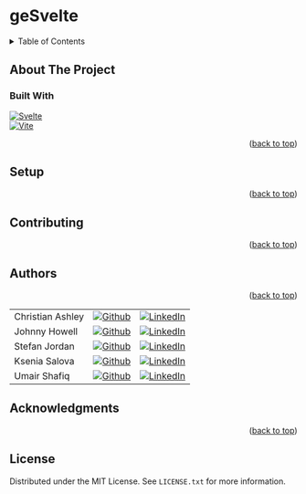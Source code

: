 # geSvelte

<a name="readme-top"></a>

<!-- TABLE OF CONTENTS -->
<details>
  <summary>Table of Contents</summary>
  <ol>
    <li>
      <a href="#about-the-project">About The Project</a>
      <ul>
        <li><a href="#built-with">Built With</a></li>
      </ul>
    </li>
    <li><a href="#setup">Setup</a></li>
    <li><a href="#contributing">Contributing</a></li>
    <li><a href="#authors">Authors</a></li>
    <li><a href="#acknowledgments">Acknowledgments</a></li>
    <li><a href="#license">License</a></li>
  </ol>
</details>

<!-- ABOUT THE PROJECT -->

## About The Project

### Built With

[![Svelte][Svelte.dev]][Svelte-url]  
[![Vite][Vite.js]][Vite-url]

<!-- Typescript/Javascript, Vite, SvelteKit, Scss -->

<p align="right">(<a href="#readme-top">back to top</a>)</p>

<!-- SETUP -->

## Setup

<p align="right">(<a href="#readme-top">back to top</a>)</p>

<!-- CONTRIBUTING -->

## Contributing

<p align="right">(<a href="#readme-top">back to top</a>)</p>

<!-- CONTRIBUTORS -->

## Authors

<p align="right">(<a href="#readme-top">back to top</a>)</p>

|                  |                                                                                                                                                |                                                                                                                                                        |
| ---------------- | ---------------------------------------------------------------------------------------------------------------------------------------------- | ------------------------------------------------------------------------------------------------------------------------------------------------------ |
| Christian Ashley | [![Github](https://img.shields.io/badge/github-%23121011.svg?style=for-the-badge&logo=github&logoColor=white)](https://github.com/Enixun)      | [![LinkedIn](https://img.shields.io/badge/LinkedIn-%230077B5.svg?logo=linkedin&logoColor=white)](https://www.linkedin.com/in/christian-z-ashley/)      |
| Johnny Howell    | [![Github](https://img.shields.io/badge/github-%23121011.svg?style=for-the-badge&logo=github&logoColor=white)](https://github.com/jh1551)      | [![LinkedIn](https://img.shields.io/badge/LinkedIn-%230077B5.svg?logo=linkedin&logoColor=white)](https://www.linkedin.com/in/john-howell-73a2b833/)    |
| Stefan Jordan    | [![Github](https://img.shields.io/badge/github-%23121011.svg?style=for-the-badge&logo=github&logoColor=white)](https://github.com/sjordan2010) | [![LinkedIn](https://img.shields.io/badge/LinkedIn-%230077B5.svg?logo=linkedin&logoColor=white)](https://www.linkedin.com/in/stefan-jordan-3a466054)   |
| Ksenia Salova    | [![Github](https://img.shields.io/badge/github-%23121011.svg?style=for-the-badge&logo=github&logoColor=white)](https://github.com/ksslv)       | [![LinkedIn](https://img.shields.io/badge/LinkedIn-%230077B5.svg?logo=linkedin&logoColor=white)](https://www.linkedin.com/in/ksenia-s/)                |
| Umair Shafiq     | [![Github](https://img.shields.io/badge/github-%23121011.svg?style=for-the-badge&logo=github&logoColor=white)](https://github.com/mooselamb)   | [![LinkedIn](https://img.shields.io/badge/LinkedIn-%230077B5.svg?logo=linkedin&logoColor=white)](hhttps://www.linkedin.com/in/umair-shafiq-69a419261/) |

<!-- ACKNOWLEDGMENTS -->

## Acknowledgments

<p align="right">(<a href="#readme-top">back to top</a>)</p>

<!-- LICENSE -->

## License

Distributed under the MIT License. See `LICENSE.txt` for more information.

<!-- Library of badges -->

[Next.js]: https://img.shields.io/badge/next.js-000000?style=for-the-badge&logo=nextdotjs&logoColor=white
[Svelte.dev]: https://img.shields.io/badge/Svelte-4A4A55?style=for-the-badge&logo=svelte&logoColor=FF3E00
[Svelte-url]: https://svelte.dev/
[Vite-url]: https://vitejs.dev/
[Vite.js]: https://img.shields.io/badge/vite-%23646CFF.svg?style=for-the-badge&logo=vite&logoColor=white
